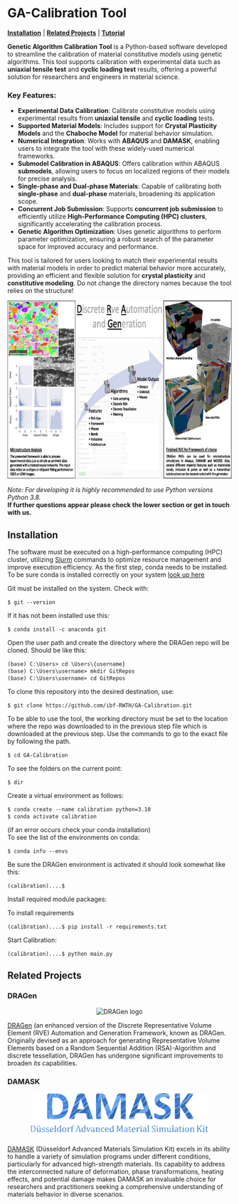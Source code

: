<h1> GA-Calibration Tool </h1>

<!--## Overview-->
<!--![logo](docs/GUI.PNG)-->

 [**Installation**](#Installation)
| [**Related Projects**](#Related-Projects)
| [**Tutorial**](Tutorial)


**Genetic Algorithm Calibration Tool** is a Python-based software developed to streamline the calibration of material constitutive models using genetic algorithms. This tool supports calibration with experimental data such as **uniaxial tensile test** and **cyclic loading test** results, offering a powerful solution for researchers and engineers in material science.
### Key Features:
- **Experimental Data Calibration**: Calibrate constitutive models using experimental results from **uniaxial tensile** and **cyclic loading** tests.
- **Supported Material Models**: Includes support for **Crystal Plasticity Models** and the **Chaboche Model** for material behavior simulation.
- **Numerical Integration**: Works with **ABAQUS** and **DAMASK**, enabling users to integrate the tool with these widely-used numerical frameworks.
- **Submodel Calibration in ABAQUS**: Offers calibration within ABAQUS **submodels**, allowing users to focus on localized regions of their models for precise analysis.
- **Single-phase and Dual-phase Materials**: Capable of calibrating both **single-phase** and **dual-phase** materials, broadening its application scope.
- **Concurrent Job Submission**: Supports **concurrent job submission** to efficiently utilize **High-Performance Computing (HPC) clusters**, significantly accelerating the calibration process.
- **Genetic Algorithm Optimization**: Uses genetic algorithms to perform parameter optimization, ensuring a robust search of the parameter space for improved accuracy and performance.

This tool is tailored for users looking to match their experimental results with material models in order to predict material behavior more accurately, providing an efficient and flexible solution for **crystal plasticity** and **constitutive modeling**.
Do not change the directory names because the tool relies on the structure!
<p align="left"><img src="docs/DRAGen_readme_paper.jpg" height="400" alt=""> </img></p>

_Note: For developing it is highly recommended to use Python versions Python 3.8._<br>
**If further questions appear please check the lower section or get in touch with us.**


## Installation
The software must be executed on a high-performance computing (HPC) cluster, utilizing [Slurm](https://slurm.schedmd.com/quickstart.html) commands to optimize resource management and improve execution efficiency.
As the first step, conda needs to be installed.
To be sure conda is installed correctly on your system [look up here](https://docs.conda.io/projects/conda/en/latest/user-guide/install/index.html)<br>

Git must be installed on the system. Check with:
```
$ git --version
```
If it has not been installed use this:
```
$ conda install -c anaconda git
```
Open the user path and create the directory where the DRAGen repo will be cloned.
Should be like this:
```
(base) C:\Users> cd \Users\{username}
(base) C:\Users\username> mkdir GitRepos
(base) C:\Users\username> cd GitRepos
```
To clone this repository into the desired destination, use:<br>
```
$ git clone https://github.com/ibf-RWTH/GA-Calibration.git
```
To be able to use the tool, the working directory must be set to the location where the repo was downloaded to in the previous step file which is downloaded at the previous step.
Use the commands to go to the exact file by following the path.
```
$ cd GA-Calibration
```
To see the folders on the current point:
```
$ dir
```
Create a virtual environment as follows:<br>
```
$ conda create --name calibration python=3.10
$ conda activate calibration
```
(if an error occurs check your conda installation)<br>
To see the list of the environments on conda:
```
$ conda info --envs
```
Be sure the DRAGen environment is activated it should look somewhat like this:<br>
```
(calibration)....$
```
Install required module packages:

To install requirements
```
(calibration)....$ pip install -r requirements.txt
```

Start Calibration:<br>
```
(calibration)....$ python main.py
```

## Related Projects

### DRAGen
<p align="center"><img src="docsdocs/DRAGen_logo.png" height="200" alt="DRAGen logo"> </img></p>

[DRAGen](https://github.com/ibf-RWTH/DRAGen) (an enhanced version of the Discrete Representative Volume Element (RVE) Automation and Generation Framework, known as DRAGen. Originally devised as an approach for generating Representative Volume Elements based on a Random Sequential Addition (RSA)-Algorithm and discrete tessellation, DRAGen has undergone significant improvements to broaden its capabilities.



### DAMASK
<p align="center"><img src="docs/DAMASK_banner.png" height="100" alt="DAMASK banner"> </img></p>

[DAMASK](https://damask.mpie.de/index.html) (Düsseldorf Advanced Materials Simulation Kit) excels in its ability to handle a variety of simulation programs under different conditions, particularly for advanced high-strength materials. Its capability to address the interconnected nature of deformation, phase transformations, heating effects, and potential damage makes DAMASK an invaluable choice for researchers and practitioners seeking a comprehensive understanding of materials behavior in diverse scenarios.










